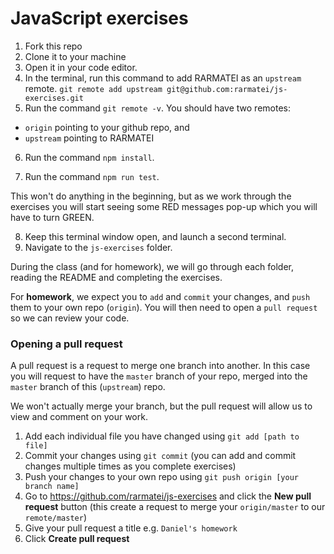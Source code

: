 # JavaScript exercises

1. Fork this repo
2. Clone it to your machine
3. Open it in your code editor.
4. In the terminal, run this command to add RARMATEI as an `upstream` remote.
   `git remote add upstream git@github.com:rarmatei/js-exercises.git`
5. Run the command `git remote -v`. You should have two remotes:

- `origin` pointing to your github repo, and
- `upstream` pointing to RARMATEI

6. Run the command `npm install`.

7. Run the command `npm run test`.

This won't do anything in the beginning, but as we work through the exercises you will start seeing some RED messages pop-up which you will have to turn GREEN.

8. Keep this terminal window open, and launch a second terminal.
9. Navigate to the `js-exercises` folder.

During the class (and for homework), we will go through each folder, reading the README and completing the exercises.

For **homework**, we expect you to `add` and `commit` your changes, and `push` them to your own repo (`origin`). You will then need to open a `pull request` so we can review your code.

### Opening a pull request

A pull request is a request to merge one branch into another. In this case you will request to have the `master` branch of your repo, merged into the `master` branch of this (`upstream`) repo.

We won't actually merge your branch, but the pull request will allow us to view and comment on your work.

1. Add each individual file you have changed using `git add [path to file]`
2. Commit your changes using `git commit` (you can add and commit changes multiple times as you complete exercises)
3. Push your changes to your own repo using `git push origin [your branch name]`
4. Go to https://github.com/rarmatei/js-exercises and click the **New pull request** button (this create a request to merge your `origin/master` to our `remote/master`)
5. Give your pull request a title e.g. `Daniel's homework`
6. Click **Create pull request**
